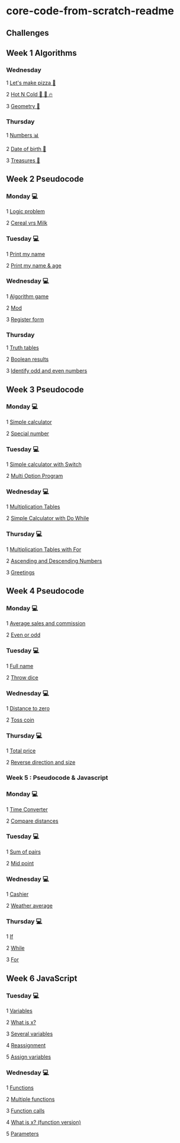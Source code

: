 # core-code-from-scratch-readme

## Challenges

## Week 1 Algorithms

### Wednesday

1 [Let's make pizza 🍕](https://github.com/sammeza10/core-code-from-scratch-readme/blob/main/challenges/Let's%20make%20pizza%20%F0%9F%8D%95.md)

2 [Hot N Cold 🤒 🧊 🔥](https://github.com/sammeza10/core-code-from-scratch-readme/blob/main/challenges/Hot%20N%20Cold%20%F0%9F%A4%92%20%F0%9F%A7%8A%20%F0%9F%94%A5.md)

3 [Geometry 📐](https://github.com/sammeza10/core-code-from-scratch-readme/blob/main/challenges/Geometry%20%F0%9F%93%90.md)

### Thursday

1 [Numbers 📊](https://github.com/sammeza10/core-code-from-scratch-readme/blob/main/challenges/Numbers%20%F0%9F%93%8A.md)

2 [Date of birth 👧](https://github.com/sammeza10/core-code-from-scratch-readme/blob/main/challenges/Date%20of%20birth%20%F0%9F%91%A7.md )

3 [Treasures 👑](https://github.com/sammeza10/core-code-from-scratch-readme/blob/main/challenges/Treasures%20%F0%9F%91%91.md)


## Week 2 Pseudocode

### Monday 💻

1 [Logic problem](https://github.com/sammeza10/core-code-from-scratch-readme/blob/main/challenges/Logic%20problem.md)
 
2 [Cereal vrs Milk]( https://github.com/sammeza10/core-code-from-scratch-readme/blob/main/challenges/Cereal%20vrs%20Milk.md)

### Tuesday 💻

1 [Print my name](https://github.com/sammeza10/core-code-from-scratch-readme/blob/main/challenges/Print%20my%20name.md)

2 [Print my name & age](https://github.com/sammeza10/core-code-from-scratch-readme/blob/main/challenges/Print%20my%20name%20%26%20age.md)

### Wednesday 💻
1 [Algorithm game](https://github.com/sammeza10/core-code-from-scratch-readme/blob/main/challenges/Algorithm%20game.md)

2 [Mod](https://github.com/sammeza10/core-code-from-scratch-readme/blob/main/challenges/Mod.md)

3 [Register form](https://github.com/sammeza10/core-code-from-scratch-readme/blob/main/challenges/Register%20form.md)

### Thursday

1 [Truth tables](https://github.com/sammeza10/core-code-from-scratch-readme/blob/main/challenges/Truth%20tables.md)

2 [Boolean results](https://github.com/sammeza10/core-code-from-scratch-readme/blob/main/challenges/Boolean%20results.md)

3 [Identify odd and even numbers](https://github.com/sammeza10/core-code-from-scratch-readme/blob/main/challenges/Identify%20odd%20and%20even%20numbers.md)

## Week 3 Pseudocode

### Monday 💻

1 [Simple calculator](https://github.com/sammeza10/core-code-from-scratch-readme/blob/main/challenges/Simple%20calculator.md)

2 [Special number](https://github.com/sammeza10/core-code-from-scratch-readme/blob/main/challenges/Special%20number.md)
 
### Tuesday 💻

1 [Simple calculator with Switch](https://github.com/sammeza10/core-code-from-scratch-readme/blob/main/challenges/Simple%20calculator%20with%20Switch.md)

2 [Multi Option Program](https://github.com/sammeza10/core-code-from-scratch-readme/blob/main/challenges/Multi%20Option%20Program.md)

### Wednesday 💻

1 [Multiplication Tables](https://github.com/sammeza10/core-code-from-scratch-readme/blob/main/challenges/Multiplication%20Tables.md)

2 [Simple Calculator with Do While](https://github.com/sammeza10/core-code-from-scratch-readme/blob/main/challenges/Simple%20calculator%20with%20Do%20While.md)

### Thursday 💻

1 [Multiplication Tables with For](https://github.com/sammeza10/core-code-from-scratch-readme/blob/main/challenges/multiplication%20Tables%20with%20For.md)

2 [Ascending and Descending Numbers](https://github.com/sammeza10/core-code-from-scratch-readme/blob/main/challenges/Ascending%20and%20Descending%20Numbers.md)

3 [Greetings](https://github.com/sammeza10/core-code-from-scratch-readme/blob/main/challenges/Greetings.md)
 
## Week 4 Pseudocode

### Monday 💻

1 [Average sales and commission](https://github.com/sammeza10/core-code-from-scratch-readme/blob/main/challenges/Average%20sales%20and%20commission.md)

2 [Even or odd](https://github.com/sammeza10/core-code-from-scratch-readme/blob/main/challenges/Even%20or%20odd.md)

### Tuesday 💻

1 [Full name](https://github.com/sammeza10/core-code-from-scratch-readme/blob/main/challenges/Full%20name.md)

2 [Throw dice](https://github.com/sammeza10/core-code-from-scratch-readme/blob/main/challenges/Throw%20dice.md)

### Wednesday 💻

1 [Distance to zero](https://github.com/sammeza10/core-code-from-scratch-readme/blob/main/challenges/Distance%20to%20zero.md)

2 [Toss coin]()

### Thursday 💻

1 [Total price](https://github.com/sammeza10/core-code-from-scratch-readme/blob/main/challenges/Total%20price.md)

2 [Reverse direction and size](https://github.com/sammeza10/core-code-from-scratch-readme/blob/main/challenges/Reverse%20direction%20and%20size.md)
 

### Week 5 : Pseudocode & Javascript

### Monday 💻

1 [Time Converter](https://github.com/sammeza10/core-code-from-scratch-readme/blob/main/challenges/Time%20Converter.md)

2 [Compare distances](https://github.com/sammeza10/core-code-from-scratch-readme/blob/main/challenges/Compare%20distances.md)

### Tuesday 💻

1 [Sum of pairs](https://github.com/sammeza10/core-code-from-scratch-readme/blob/main/challenges/Sum%20of%20pairs.md)

2 [Mid point](https://github.com/sammeza10/core-code-from-scratch-readme/blob/main/challenges/Mid%20point.md)

### Wednesday 💻

1 [Cashier](https://github.com/sammeza10/core-code-from-scratch-readme/blob/main/challenges/Cashier.md)

2 [Weather average](https://github.com/sammeza10/core-code-from-scratch-readme/blob/main/challenges/Weather%20average.md)

### Thursday 💻

1 [If](https://github.com/sammeza10/core-code-from-scratch-readme/blob/main/challenges/If.md)

2 [While](https://github.com/sammeza10/core-code-from-scratch-readme/blob/main/challenges/While.md)

3 [For](https://github.com/sammeza10/core-code-from-scratch-readme/blob/main/challenges/For.md)

## Week 6 JavaScript 

### Tuesday 💻

1 [Variables](https://github.com/sammeza10/core-code-from-scratch-readme/blob/main/challenges/Variables.md)

2 [What is x?](https://github.com/sammeza10/core-code-from-scratch-readme/blob/main/challenges/What%20is%20x%3F.md)

3 [Several variables](https://github.com/sammeza10/core-code-from-scratch-readme/blob/main/challenges/Several%20variables.md)

4 [Reassignment](https://github.com/sammeza10/core-code-from-scratch-readme/blob/main/challenges/Reassignment.md)

5 [Assign variables](https://github.com/sammeza10/core-code-from-scratch-readme/blob/main/challenges/Assign%20variables.md)

### Wednesday 💻

1 [Functions](https://github.com/sammeza10/core-code-from-scratch-readme/blob/main/challenges/Functions.md)

2 [Multiple functions](https://github.com/sammeza10/core-code-from-scratch-readme/blob/main/challenges/Multiple%20functions.md)

3 [Function calls](https://github.com/sammeza10/core-code-from-scratch-readme/blob/main/challenges/Function%20calls.md)

4 [What is x? (function version)](https://github.com/sammeza10/core-code-from-scratch-readme/blob/main/challenges/What%20is%20x%3F.md)

5 [Parameters](https://github.com/sammeza10/core-code-from-scratch-readme/blob/main/challenges/Parameters.md)


